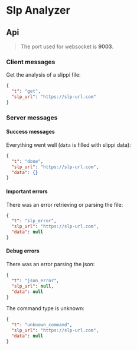 # Slp Analyzer

## Api

> The port used for websocket is **9003**.

### Client messages

Get the analysis of a slippi file:
```json
{
  "t": "get",
  "slp_url": "https://slp-url.com"
}
```

### Server messages

#### Success messages

Everything went well (`data` is filled with slippi data):
```json
{
  "t": "done",
  "slp_url": "https://slp-url.com",
  "data": {}
}
```

#### Important errors

There was an error retrieving or parsing the file:
```json
{
  "t": "slp_error",
  "slp_url": "https://slp-url.com",
  "data": null
}
```

#### Debug errors

There was an error parsing the json:
```json
{
  "t": "json_error",
  "slp_url": null,
  "data": null
}
```

The command type is unknown:
```json
{
  "t": "unknown_command",
  "slp_url": "https://slp-url.com",
  "data": null
}
```

